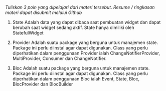 *Tuliskan 3 poin yang dipelajari dari materi tersebut. Resume / ringkasan materi dapat disubmit melalui Github*

1. State
Adalah data yang dapat dibaca saat pembuatan widget dan dapat berubah saat widget sedang aktif. State hanya dimiliki oleh StatefulWidget

2. Provider
Adalah suatu package yang berguna untuk manajemen state. Package ini perlu diinstal agar dapat digunakan. Class yang perlu diperhatikan dalam penggunaan Provider ialah ChangeNotifierProvider, MultiProvider, Consumer dan ChangeNotifier.

3. Bloc
Adalah suatu package yang berguna untuk manajemen state. Package ini perlu diinstal agar dapat digunakan. Class yang perlu diperhatikan dalam penggunaan Bloc ialah Event, State, Bloc, BlocProvider dan BlocBuilder